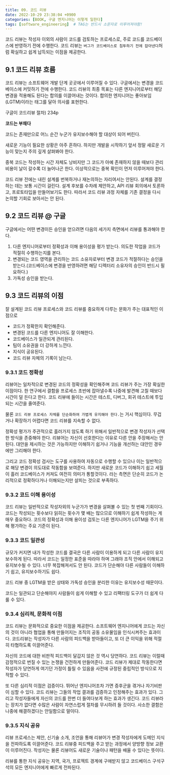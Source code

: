 ```yaml
---
title: 09. 코드 리뷰
date: 2022-10-29 23:38:04 +0900
categories: [BOOK, 구글 엔지니어는 이렇게 일한다]
tags: [software_engineering]  # TAG는 반드시 소문자로 이루어져야함!
---
```


코드 리뷰는 작성자 이외의 사람이 코드를 검토하는 프로세스로, 주로 코드를 코드베이스에 반영하기 전에 수행한다. 코드 리뷰는 `버그가 코드베이스로 침투하기 전에 잡아낸다`처럼 확실하고 쉽게 납득되는 이점을 제공한다.

## 9.1 코드 리뷰 흐름
코드 리뷰는 소프트웨어 개발 단계 곳곳에서 이루어질 수 있다. 구글에서는 변경을 코드베이스에 커밋하기 전에 수행한다. 코드 리뷰의 최종 목표는 다른 엔지니어로부터 해당 변경을 적용해도 된다는 합의를 이끌어내는 것이다. 합의한 엔지니어는 좋아보임(LGTM)이라는 태그를 달아 의사를 표현한다.

구글이 코드리뷰 절차) 234p


__코드는 부채다__

코드는 존재만으로 어느 순간 누군가 유지보수해야 할 대상이 되어 버린다.

새로운 기능이 필요한 상황은 아주 흔하다. 하지만 개발을 시작하기 앞서 정말 새로운 기능이 맞는지 주의 깊게 살펴봐야 한다.

중복 코드는 작성하는 시간 자체도 낭비지만 그 코드가 아예 존재하지 않을 때보다 관리 비용이 날이 갈수록 더 늘어나곤 한다. 이상적으로는 중복 확인이 먼저 이루어져야 한다.

코드 리뷰 전에는 내린 설계를 번복하거나 재논의하는 자리여서는 안된다. 설계를 결정하는 데는 보통 시간이 걸린다. 설계 후보를 수차례 제안하고, API 리뷰 회의에서 토론하고, 프로토타입을 만들어보기도 한다. 따라서 코드 리뷰 과정 자체를 기존 결정을 다시 논의할 기회로 보아서는 안 된다.

## 9.2 코드 리뷰 @ 구글
구글에서는 어떤 변경이든 승인을 얻으려면 다음의 세가지 측면에서 리뷰를 통과해야 한다.
1. 다른 엔지니어로부터 정확성과 이해 용이성을 평가 받는다. 의도한 작업을 코드가 적절히 수행하는지를 본다.
2. 변경되는 코드 영역을 관리하는 코드 소유자로부터 변경 코드가 적절하다는 승인을 받는다.(코드베이스에 변경을 반영하려면 해당 디렉터리 소유자의 승인이 반드시 필요하다.)
3. 가독성 승인을 받는다.

## 9.3 코드 리뷰의 이점
잘 설계된 코드 리뷰 프로세스와 코드 리뷰를 중요하게 다루는 문화가 주는 대표적인 이점으로
* 코드가 정확한지 확인해준다.
* 변경된 코드를 다른 엔지니어도 잘 이해한다.
* 코드베이스가 일관되게 관리된다.
* 팀이 소유권을 더 강하게 느낀다.
* 지식이 공유된다.
* 코드 리뷰 자체의 기록이 남는다.

### 9.3.1 코드 정확성
리뷰어는 일차적으로 변경된 코드의 정확성을 확인해주며 코드 리뷰가 주는 가장 확실한 이점이다. 한 연구에서 결함을 프로세스 초반에 잡아낼수록 나중에 발견해 고칠 때보다 시간이 덜 든다고 한다. 코드 리뷰에 들이는 시간은 테스트, 디버그, 회귀 테스트에 투입되는 시간을 줄여준다.

물론 `코드 리뷰 프로세스 자체를 단순화하여 가볍게 유지해야 한다.`는 거시 핵심이다. 무겁거나 확장하기 어렵다면 코드 리뷰를 지속할 수 없다.

정확성 평가가 주관적으로 흘러가지 않도록 하기 위해서 일반적으로 변경 작성자가 선택한 방식을 존중해야 한다. 리뷰어는 자신이 선호한다는 이유로 다른 안을 주장해서는 안 된다. 대안을 제시하는 것은 가능하지만 이해하기 쉽거나 기능을 개선하는 대안인 경우에만 그리해야 한다.

그리고 코드 정확성 검사는 도구를 사용하여 자동으로 수행할 수 있으나 이는 일반적으로 해당 변경이 의도대로 작동함을 보여준다. 하지만 새로운 코드가 이해하기 쉽고 세월이 흘러 코드베이스가 커져도 여전히 의미가 통할것이다. 라는 측면은 단순히 코드가 논리적으로 정확하다거나 이해되는지만 살피는 것으로 부족하다.

### 9.3.2 코드 이해 용이성
코드 리뷰는 일반적으로 작성자외의 누군가가 변경을 살펴볼 수 있는 첫 번째 기회이다. 코드는 작성되는 횟수보다 읽히는 횟수가 몇 배는 많으므로 이해하기 쉽게 작성하는 게 매우 중요하다. 코드의 정확성과 이해 용이성 검토는 다른 엔지니어가 LGTM을 주기 위해 평가하는 주요 기준이 된다.

### 9.3.3 코드 일관성
규모가 커지면 내가 작성한 코드를 결국은 다른 사람이 이용하게 되고 다른 사람이 유지보수하게 된다. 따라서 코드는 일정한 표준을 따라야 하며 그래야 조직 안에서 이해되고 유지보수될 수 있다. 너무 복잡해져서도 안 된다. 코드가 단순해야 다른 사람들이 이해하기 쉽고, 유지보수하기도 쉽다.

코드 리뷰 중 LGTM을 받은 상태와 가독성 승인을 분리한 이유는 유지보수성 때문이다.

코드는 일관되고 단순해야지 사람들이 쉽게 이해할 수 있고 리팩터링 도구가 더 쉽게 다룰 수 있다.

### 9.3.4 심리적, 문화적 이점
코드 리뷰는 문화적으로 중요한 이점을 제공한다. 소프트웨어 엔지니어에게 코드는 자신의 것이 아니라 협업을 통해 만들어지는 조직의 공동 소유물임을 인식시켜주는 효과이다. 코드리뷰는 작성자가 다른 사람의 피드백을 받아들이고, 또 더 큰 이익을 위해 적절히 타협하도록 이끌어준다.

자신의 코드에 대한 비판적 피드백이 달갑지 않은 것 역시 당연하다. 코드 리뷰는 이럴때 감정적으로 번질 수 있는 논쟁을 건전하게 만들어준다. 코드 리뷰가 제대로 작동한다면 작성자가 당연하게 여기던 가정이 틀릴 수 있음을 사전에 규정된 중립적인 방식으로 지적할 수 있다.

또 다른 심리적 이점은 검증이다. 뛰어난 엔지니어조차 가면 증후군을 겪거나 자기비판이 심할 수 있다. 코드 리뷰는 그들의 작업 결과를 검증하고 인정해주는 효과가 있다. 그리고 작성자들에게 자신의 코드를 한번 더 들여다보게 하는 효과가 생긴다. 코드 리뷰라는 장치가 없다면 수많은 사람이 자연스럽게 절차를 무시하려 들 것이다. 사소한 결함은 나중에 해결하겠다는 안일함으로 말이다.

### 9.3.5 지식 공유
리뷰 프로세스는 제안, 신기술 소개, 조언을 통해 리뷰어가 변경 작성자에게 도메인 지식을 전파하도록 이끌어준다. 코드 리뷰중 피드백을 주고 받는 과정에서 양방향 정보 교환이 이루어진다. 작성자는 물론 리뷰어도 새로운 기술이나 패턴을 배울 수 있다는 뜻이다.

리뷰를 통한 지식 공유는 지역, 국가, 프로젝트 경계에 구애받지 않고 코드베이스 구석구석의 모든 엔지니어에게 빠르게 전파된다.
